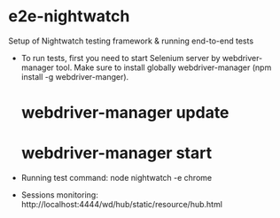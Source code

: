 # e2e-nightwatch
Setup of Nightwatch testing framework &amp; running end-to-end tests

- To run tests, first you need to start Selenium server by webdriver-manager tool.
Make sure to install globally webdriver-manager (npm install -g webdriver-manger).
	# webdriver-manager update
	# webdriver-manager start

- Running test command: node nightwatch -e chrome

- Sessions monitoring: http://localhost:4444/wd/hub/static/resource/hub.html

